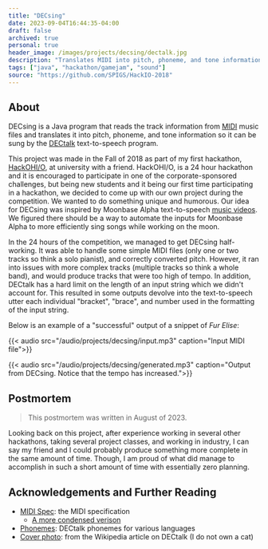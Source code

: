 ```yaml
---
title: "DECsing"
date: 2023-09-04T16:44:35-04:00
draft: false
archived: true
personal: true
header_image: /images/projects/decsing/dectalk.jpg
description: "Translates MIDI into pitch, phoneme, and tone information for DECtalk."
tags: ["java", "hackathon/gamejam", "sound"]
source: "https://github.com/SPIGS/HackIO-2018"
---
```


## About

DECsing is a Java program that reads the track information from [MIDI](https://en.wikipedia.org/wiki/MIDI) music files and translates it into pitch, phoneme, and tone information so it can be sung by the [DECtalk](https://en.wikipedia.org/wiki/DECtalk) text-to-speech program.

This project was made in the Fall of 2018 as part of my first hackathon, [HackOHI/O](https://hack.osu.edu/), at university with a friend. HackOHI/O, is a 24 hour hackathon and it is encouraged to participate in one of the corporate-sponsored challenges, but being new students and it being our first time participating in a hackathon, we decided to come up with our own project during the competition. We wanted to do something unique and humorous. Our idea for DECsing was inspired by Moonbase Alpha text-to-speech [music videos](https://www.youtube.com/watch?v=CNPKXfb3rws). We figured there should be a way to automate the inputs for Moonbase Alpha to more efficiently sing songs while working on the moon. 

In the 24 hours of the competition, we managed to get DECsing half-working. It was able to handle some simple MIDI files (only one or two tracks so think a solo pianist), and correctly converted pitch. However, it ran into issues with more complex tracks (multiple tracks so think a whole band), and would produce tracks that were too high of tempo. In addition, DECtalk has a hard limit on the length of an input string which we didn't account for. This resulted in some outputs devolve into the text-to-speech utter each individual "bracket", "brace", and number used in the formatting of the input string.

Below is an example of a "successful" output of a snippet of *Fur Elise*:

{{< audio src="/audio/projects/decsing/input.mp3" caption="Input MIDI file">}}

{{< audio src="/audio/projects/decsing/generated.mp3" caption="Output from DECsing. Notice that the tempo has increased.">}}

## Postmortem

> This postmortem was written in August of 2023.

Looking back on this project, after experience working in several other hackathons, taking several project classes, and working in industry, I can say my friend and I could probably produce something more complete in the same amount of time. Though, I am proud of what did manage to accomplish in such a short amount of time with essentially zero planning.  

## Acknowledgements and Further Reading

- [MIDI Spec](https://www.midi.org/specifications): the MIDI specification
  - [A more condensed verison](https://www.cs.cmu.edu/~music/cmsip/readings/davids-midi-spec.htm)
- [Phonemes](https://dectalk.github.io/dectalk/idh_ref_3_phonemic_symbols.htm): DECtalk phonemes for various languages
- [Cover photo](https://en.wikipedia.org/wiki/DECtalk#/media/File:DECtalk_DCT01_and_Tink.jpg): from the Wikipedia article on DECtalk (I do not own a cat)
